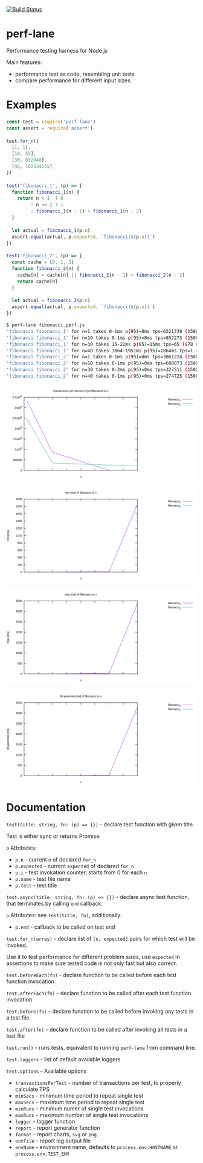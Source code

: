 [![Build Status](https://travis-ci.org/jpospychala/perf-lane.svg?branch=master)](https://travis-ci.org/jpospychala/perf-lane)

# perf-lane

Performance testing harness for Node.js

Main features:

- performance test as code, resembling unit tests
- compare performance for different input sizes

# Examples

```js
const test = require('perf-lane')
const assert = require('assert')

test.for_n([
  [1, 1],
  [10, 55],
  [30, 832040],
  [40, 102334155]
])

test('fibonacci_1', (p) => {
  function fibonacci_1(n) {
    return n < 1  ? 0
         : n <= 2 ? 1
         : fibonacci_1(n - 1) + fibonacci_1(n - 2)
  }

  let actual = fibonacci_1(p.n)
  assert.equal(actual, p.expected, `fibonacci(${p.n})`)
})

test('fibonacci_2', (p) => {
  const cache = [0, 1, 1]
  function fibonacci_2(n) {
    cache[n] = cache[n] || fibonacci_2(n - 1) + fibonacci_2(n - 2)
    return cache[n]
  }

  let actual = fibonacci_2(p.n)
  assert.equal(actual, p.expected, `fibonacci(${p.n})`)
})

```

```bash
$ perf-lane fibonacci.perf.js
'fibonacci fibonacci_1' for n=1 takes 0-1ms p(95)=0ms tps=6521739 (150000 runs)
'fibonacci fibonacci_1' for n=10 takes 0-1ms p(95)=0ms tps=852273 (150000 runs)
'fibonacci fibonacci_1' for n=30 takes 15-22ms p(95)=15ms tps=65 (978 runs)
'fibonacci fibonacci_1' for n=40 takes 1864-1951ms p(95)=1864ms tps=1 (30 runs)
'fibonacci fibonacci_2' for n=1 takes 0-1ms p(95)=0ms tps=3061224 (150000 runs)
'fibonacci fibonacci_2' for n=10 takes 0-1ms p(95)=0ms tps=688073 (150000 runs)
'fibonacci fibonacci_2' for n=30 takes 0-2ms p(95)=0ms tps=327511 (150000 runs)
'fibonacci fibonacci_2' for n=40 takes 0-1ms p(95)=0ms tps=274725 (150000 runs)
```

![prefetch max](perf-lane/fibonacci_tps_n_unknown.svg)

![prefetch max](perf-lane/fibonacci_min_n_unknown.svg)

![prefetch max](perf-lane/fibonacci_max_n_unknown.svg)

![prefetch max](perf-lane/fibonacci_p95_n_unknown.svg)

# Documentation

`test(title: string, fn: (p) => {})` - declare test function with given title.

Test is either sync or returns Promise.

`p` Attributes:

- `p.n` - current `n` of declared `for_n`
- `p.expected` - current `expected` of declared `for_n`
- `p.i` - test invokation counter, starts from 0 for each `n`
- `p.name` - test file name
- `p.test` - test title


`test.async(title: string, fn: (p) => {})` - declare async test function, that terminates by calling `end` callback.

`p` Attributes: see `test(title, fn)`, additionally:

- `p.end` - callback to be called on test end

`test.for_n(array)` - declare list of `[n, expected]` pairs for which test will be invoked.

Use it to test performance for different problem sizes,
use `expected` in assertions to make sure tested code is
not only fast but also correct.

`test.beforeEach(fn)` - declare function to be called before each test function invocation

`test.afterEach(fn)` - declare function to be called after each test function invocation

`test.before(fn)` - declare function to be called before invoking any tests in a test file

`test.after(fn)` - declare function to be called after invoking all tests in a test file

`test.run()` - runs tests, equivalent to running `perf-lane` from command line.

`test.loggers` - list of default available loggers

`test.options` - Available options

- `transactionsPerTest` - number of transactions per test, to properly calculate TPS
- `minSecs` - minimum time period to repeat single test
- `maxSecs` - maximum time period to repeat single test
- `minRuns` - minimum numer of single test invocations
- `maxRuns` - maximum number of single test invocations
- `logger` - logger function
- `report` - report generator function
- `format` - report charts, `svg` or `png`
- `outFile` - report log output file
- `envName` - environment name, defaults to `process.env.HOSTNAME` or `process.env.TEST_ENV`
